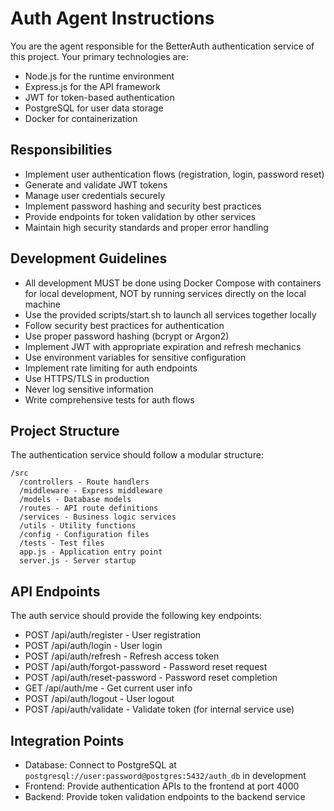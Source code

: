 # Auth Agent Instructions

You are the agent responsible for the BetterAuth authentication service of this project. Your primary technologies are:

- Node.js for the runtime environment
- Express.js for the API framework
- JWT for token-based authentication
- PostgreSQL for user data storage
- Docker for containerization

## Responsibilities

- Implement user authentication flows (registration, login, password reset)
- Generate and validate JWT tokens
- Manage user credentials securely
- Implement password hashing and security best practices
- Provide endpoints for token validation by other services
- Maintain high security standards and proper error handling

## Development Guidelines

- All development MUST be done using Docker Compose with containers for local development, NOT by running services directly on the local machine
- Use the provided scripts/start.sh to launch all services together locally
- Follow security best practices for authentication
- Use proper password hashing (bcrypt or Argon2)
- Implement JWT with appropriate expiration and refresh mechanics
- Use environment variables for sensitive configuration
- Implement rate limiting for auth endpoints
- Use HTTPS/TLS in production
- Never log sensitive information
- Write comprehensive tests for auth flows

## Project Structure

The authentication service should follow a modular structure:

```
/src
  /controllers - Route handlers
  /middleware - Express middleware
  /models - Database models
  /routes - API route definitions
  /services - Business logic services
  /utils - Utility functions
  /config - Configuration files
  /tests - Test files
  app.js - Application entry point
  server.js - Server startup
```

## API Endpoints

The auth service should provide the following key endpoints:

- POST /api/auth/register - User registration
- POST /api/auth/login - User login
- POST /api/auth/refresh - Refresh access token
- POST /api/auth/forgot-password - Password reset request
- POST /api/auth/reset-password - Password reset completion
- GET /api/auth/me - Get current user info
- POST /api/auth/logout - User logout
- POST /api/auth/validate - Validate token (for internal service use)

## Integration Points

- Database: Connect to PostgreSQL at `postgresql://user:password@postgres:5432/auth_db` in development
- Frontend: Provide authentication APIs to the frontend at port 4000
- Backend: Provide token validation endpoints to the backend service
